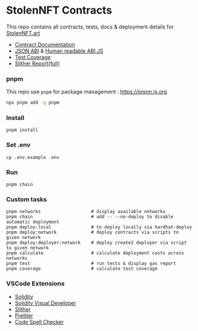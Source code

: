 # StolenNFT Contracts

This repo contains all contracts, tests, docs & deployment details for [StolenNFT.art](https://stolennft.art)

- [Contract Documentation](docs/)
- [JSON ABI](outputs/contractsAbi.json) & [Human readable ABI JS](outputs/contractsAbi.js)
- [Test Coverage](outputs/testCoverage.txt)
- [Slither Report](outputs/slither_analysis.txt)[(full)](outputs/slither_analysis_full.txt)


### pnpm

This repo use `pnpm` for package management : https://pnpm.js.org

```bash
npx pnpm add -g pnpm
```


### Install 
```shell
pnpm install
```

### Set .env
``` 
cp .env.example .env
```

### Run 
```shell
pnpm chain
```

### Custom tasks

```shell
pnpm networks                   # display available networks
pnpm chain                      # add -- --no-deploy to disable automatic deployment
pnpm deploy:local               # to deploy locally via hardhat-deploy
pnpm deploy:network             # deploy contracts via scripts to given network
pnpm deploy:deployer:network    # deploy create2 deployer via script to given network
pnpm calculate                  # calculate deployment costs across networks
pnpm test                       # run tests & display gas report
pnpm coverage                   # calculate test coverage
```


### VSCode Extensions

- [Solidity](https://marketplace.visualstudio.com/items?itemName=JuanBlanco.solidity)
- [Solidity Visual Developer](https://marketplace.visualstudio.com/items?itemName=tintinweb.solidity-visual-auditor)
- [Slither](https://marketplace.visualstudio.com/items?itemName=trailofbits.slither-vscode)
- [Prettier](https://marketplace.visualstudio.com/items?itemName=esbenp.prettier-vscode)
- [Code Spell Checker](https://marketplace.visualstudio.com/items?itemName=streetsidesoftware.code-spell-checker)

